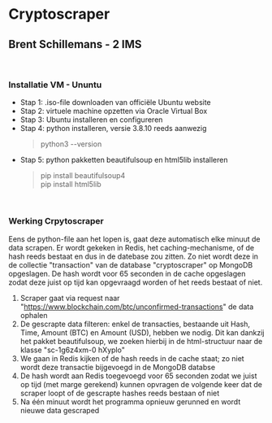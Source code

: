 # Cryptoscraper
## Brent Schillemans - 2 IMS

<br>

### Installatie VM - Ununtu
- Stap 1: .iso-file downloaden van officiële Ubuntu website
- Stap 2: virtuele machine opzetten via Oracle Virtual Box
- Stap 3: Ubuntu installeren en configureren
- Stap 4: python installeren, versie 3.8.10 reeds aanwezig
  > python3 --version
- Stap 5: python pakketten beautifulsoup en html5lib installeren
  > pip install beautifulsoup4 <br> pip install html5lib

<br> 

### Werking Crpytoscraper
Eens de python-file aan het lopen is, gaat deze automatisch elke minuut de data scrapen. Er wordt gekeken in Redis, het caching-mechanisme, of de hash reeds bestaat en dus in de datebase zou zitten. Zo niet wordt deze in de collectie "transaction" van de database "cryptoscraper" op MongoDB opgeslagen. De hash wordt voor 65 seconden in de cache opgeslagen zodat deze juist op tijd kan opgevraagd worden of het reeds bestaat of niet.
1. Scraper gaat via request naar "https://www.blockchain.com/btc/unconfirmed-transactions" de data ophalen
2. De gescrapte data filteren: enkel de transacties, bestaande uit Hash, Time, Amount (BTC) en Amount (USD), hebben we nodig. Dit kan dankzij het pakket beautifulsoup, we zoeken hierbij in de html-structuur naar de klasse "sc-1g6z4xm-0 hXyplo"
3. We gaan in Redis kijken of de hash reeds in de cache staat; zo niet wordt deze transactie bijgevoegd in de MongoDB databse
4. De hash wordt aan Redis toegevoegd voor 65 seconden zodat we juist op tijd (met marge gerekend) kunnen opvragen de volgende keer dat de scraper loopt of de gescrapte hashes reeds bestaan of niet
5. Na één minuut wordt het programma opnieuw gerunned en wordt nieuwe data gescraped